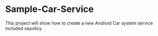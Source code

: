 # Sample-Car-Service
This project will show how to create a new Android Car system service included sepolicy
